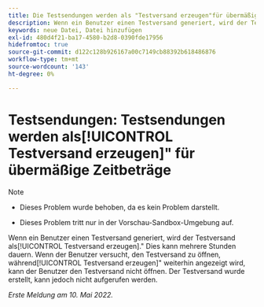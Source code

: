 ```yaml
---
title: Die Testsendungen werden als "Testversand erzeugen"für übermäßige Zeiträume angezeigt.
description: Wenn ein Benutzer einen Testversand generiert, wird der Testversand als "Testversand generieren"angezeigt. Dies kann mehrere Stunden dauern. Wenn der Benutzer versucht, den Testversand zu öffnen, während die Meldung "Testversand erzeugen"angezeigt wird, kann er den Testversand nicht öffnen. Der Testversand wurde erstellt, kann jedoch nicht aufgerufen werden.
keywords: neue Datei, Datei hinzufügen
exl-id: 480d4f21-ba17-4580-b2d8-0390fde17956
hidefromtoc: true
source-git-commit: d122c128b926167a00c7149cb88392b618486876
workflow-type: tm+mt
source-wordcount: '143'
ht-degree: 0%

---
```


# Testsendungen: Testsendungen werden als[!UICONTROL Testversand erzeugen]&quot; für übermäßige Zeitbeträge

>[!NOTE]
>
>* Dieses Problem wurde behoben, da es kein Problem darstellt.
>
>* Dieses Problem tritt nur in der Vorschau-Sandbox-Umgebung auf.


Wenn ein Benutzer einen Testversand generiert, wird der Testversand als[!UICONTROL Testversand erzeugen].&quot; Dies kann mehrere Stunden dauern. Wenn der Benutzer versucht, den Testversand zu öffnen, während[!UICONTROL Testversand erzeugen]&quot; weiterhin angezeigt wird, kann der Benutzer den Testversand nicht öffnen. Der Testversand wurde erstellt, kann jedoch nicht aufgerufen werden.

*Erste Meldung am 10. Mai 2022.*

